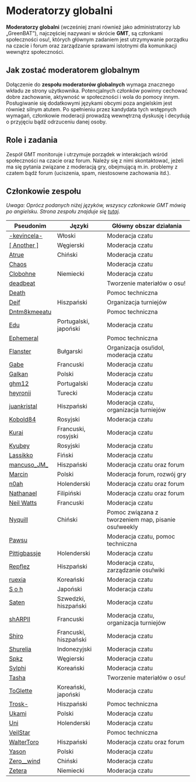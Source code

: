 Moderatorzy globalni
=====================

**Moderatorzy globalni** (wcześniej znani również jako administratorzy lub „GreenBAT”), najczęściej nazywani w skrócie **GMT**, są członkami społeczności osu!, których głównym zadaniem jest utrzymywanie porządku na czacie i forum oraz zarządzanie sprawami istotnymi dla komunikacji wewnątrz społeczności.

Jak zostać moderatorem globalnym
--------------

Dołączenie do **zespołu moderatorów globalnych** wymaga znacznego wkładu ze strony użytkownika. Potencjalnych członków powinny cechować dobre zachowanie, aktywność w społeczności i wola do pomocy innym. Posługiwanie się dodatkowymi językami obcymi poza angielskim jest również silnym atutem. Po spełnieniu przez kandydata tych wstępnych wymagań, członkowie moderacji prowadzą wewnętrzną dyskusję i decydują o przyjęciu bądź odrzuceniu danej osoby.

Role i zadania
--------------

Zespół GMT monitoruje i utrzymuje porządek w interakcjach wśród społeczności na czacie oraz forum. Należy się z nimi skontaktować, jeżeli ma się pytania związane z moderacją gry, obejmującą m.in. problemy z czatem bądź forum (uciszenia, spam, niestosowne zachowania itd.).

Członkowie zespołu
------------------

*Uwaga: Oprócz podanych niżej języków, wszyscy członkowie GMT mówią po angielsku. Strona zespołu znajduje się [tutaj](http://osu.ppy.sh/groups/4).*

| Pseudonim | Języki | Główny obszar działania |
| ---- | ------ | ----------------------- |
| [-kevincela-](https://osu.ppy.sh/u/266596) | Włoski | Moderacja czatu |
| [[ Another ]](https://osu.ppy.sh/u/3416573) | Węgierski | Moderacja czatu |
| [Atrue](https://osu.ppy.sh/u/1758523) | Chiński | Moderacja czatu |
| [Chaos](https://osu.ppy.sh/u/2628870) | | Moderacja czatu |
| [Clobohne](https://osu.ppy.sh/u/499343) | Niemiecki | Moderacja czatu
| [deadbeat](https://osu.ppy.sh/u/128370) | | Tworzenie materiałów o osu! |
| [Death](https://osu.ppy.sh/u/3242450) | | Pomoc techniczna | 
| [Deif](https://osu.ppy.sh/u/318565) | Hiszpański | Organizacja turniejów |
| [Dntm8kmeeatu](https://osu.ppy.sh/u/5428812) | | Pomoc techniczna |
| [Edu](https://osu.ppy.sh/u/5618109) | Portugalski, japoński | Moderacja czatu
| [Ephemeral](https://osu.ppy.sh/u/102335) | | Pomoc techniczna |
| [Flanster](https://osu.ppy.sh/u/447818) | Bułgarski | Organizacja osu!idol, moderacja czatu |
| [Gabe](https://osu.ppy.sh/u/654108) | Francuski | Moderacja czatu |
| [Galkan](https://osu.ppy.sh/u/169570) | Polski | Moderacja czatu |
| [ghm12](https://osu.ppy.sh/u/2594229) | Portugalski | Moderacja czatu |
| [heyronii](https://osu.ppy.sh/u/5642779) | Turecki | Moderacja czatu |
| [juankristal](https://osu.ppy.sh/u/443656) | Hiszpański | Moderacja czatu, organizacja turniejów |
| [Kobold84](https://osu.ppy.sh/u/3227533) | Rosyjski | Moderacja czatu |
| [Kurai](https://osu.ppy.sh/u/77089) | Francuski, rosyjski | Moderacja czatu |
| [Kyubey](https://osu.ppy.sh/u/2195646) | Rosyjski | Moderacja czatu |
| [Lassikko](https://osu.ppy.sh/u/7253731) | Fiński | Moderacja czatu |
| [mancuso_JM_](https://osu.ppy.sh/u/521568) | Hiszpański | Moderacja czatu oraz forum |
| [Marcin](https://osu.ppy.sh/u/722665) | Polski | Moderacja forum, rozwój gry |
| [n0ah](https://osu.ppy.sh/u/3086393) | Holenderski | Moderacja czatu oraz forum |
| [Nathanael](https://osu.ppy.sh/u/2295078) | Filipiński | Moderacja czatu oraz forum |
| [Neil Watts](https://osu.ppy.sh/u/3048059) | Francuski | Moderacja czatu |
| [Nyquill](https://osu.ppy.sh/u/682935) | Chiński | Pomoc związana z tworzeniem map, pisanie osu!weekly |
| [Pawsu](https://osu.ppy.sh/u/2371454) |  | Moderacja czatu, pomoc techniczna |
| [Pittigbassje](https://osu.ppy.sh/u/2167433) | Holenderski | Moderacja czatu |
| [Repflez](https://osu.ppy.sh/u/201392) | Hiszpański | Moderacja czatu, zarządzanie osu!wiki |
| [ruexia](https://osu.ppy.sh/u/385069) | Koreański | Moderacja czatu |
| [S o h](https://osu.ppy.sh/u/2234772) | Japoński | Moderacja czatu |
| [Saten](https://osu.ppy.sh/u/444506) | Szwedzki, hiszpański | Moderacja czatu |
| [shARPII](https://osu.ppy.sh/u/776257) | Francuski | Moderacja czatu, organizacja turniejów |
| [Shiro](https://osu.ppy.sh/u/113005) | Francuski, hiszpański | Moderacja czatu |
| [Shurelia](https://osu.ppy.sh/u/3807986) | Indonezyjski | Moderacja czatu |
| [Spkz](https://osu.ppy.sh/u/2964029) | Węgierski | Moderacja czatu |
| [Sylphi](https://osu.ppy.sh/u/1399551) | Koreański | Moderacja czatu |
| [Tasha](https://osu.ppy.sh/u/1031958) | | Tworzenie materiałów o osu! |
| [ToGlette](https://osu.ppy.sh/u/1076236)| Koreański, japoński | Moderacja czatu |
| [Trosk-](https://osu.ppy.sh/u/3469385) | Hiszpański | Pomoc techniczna |
| [Ukami](https://osu.ppy.sh/u/820865) | Polski | Moderacja czatu |
| [Uni](https://osu.ppy.sh/u/617106) | Holenderski | Moderacja czatu |
| [VeilStar](https://osu.ppy.sh/u/4255720) | | Pomoc techniczna |
| [WalterToro](https://osu.ppy.sh/u/5281416) | Hiszpański | Moderacja czatu oraz forum |
| [Yason](https://osu.ppy.sh/u/2574392) | Polski | Moderacja czatu |
| [Zero__wind](https://osu.ppy.sh/u/1822830) | Chiński | Moderacja czatu |
| [Zetera](https://osu.ppy.sh/u/587737) | Niemiecki | Moderacja czatu |
